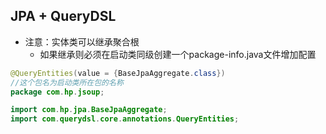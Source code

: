 ## JPA + QueryDSL

- 注意：实体类可以继承聚合根
  - 如果继承则必须在启动类同级创建一个package-info.java文件增加配置

```java
@QueryEntities(value = {BaseJpaAggregate.class})
//这个包名为启动类所在包的名称
package com.hp.jsoup;

import com.hp.jpa.BaseJpaAggregate;
import com.querydsl.core.annotations.QueryEntities;
```

